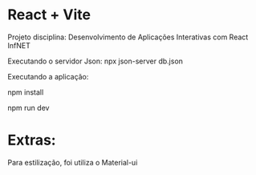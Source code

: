 # React + Vite

Projeto disciplina: Desenvolvimento de Aplicações Interativas com React
InfNET


Executando o servidor Json: 
npx json-server  db.json 

Executando a aplicação: 

npm install 

npm run dev 


# Extras:
Para estilização, foi utiliza o Material-ui
